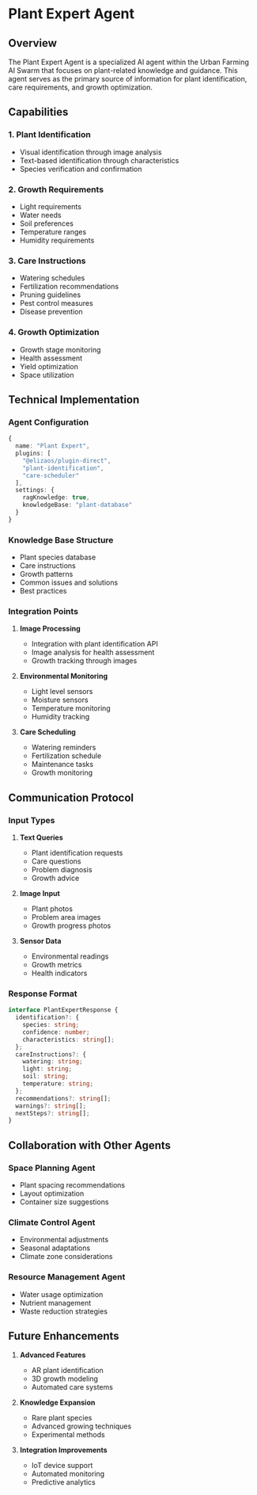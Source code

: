# Plant Expert Agent

## Overview

The Plant Expert Agent is a specialized AI agent within the Urban Farming AI Swarm that focuses on plant-related knowledge and guidance. This agent serves as the primary source of information for plant identification, care requirements, and growth optimization.

## Capabilities

### 1. Plant Identification
- Visual identification through image analysis
- Text-based identification through characteristics
- Species verification and confirmation

### 2. Growth Requirements
- Light requirements
- Water needs
- Soil preferences
- Temperature ranges
- Humidity requirements

### 3. Care Instructions
- Watering schedules
- Fertilization recommendations
- Pruning guidelines
- Pest control measures
- Disease prevention

### 4. Growth Optimization
- Growth stage monitoring
- Health assessment
- Yield optimization
- Space utilization

## Technical Implementation

### Agent Configuration
```typescript
{
  name: "Plant Expert",
  plugins: [
    "@elizaos/plugin-direct",
    "plant-identification",
    "care-scheduler"
  ],
  settings: {
    ragKnowledge: true,
    knowledgeBase: "plant-database"
  }
}
```

### Knowledge Base Structure
- Plant species database
- Care instructions
- Growth patterns
- Common issues and solutions
- Best practices

### Integration Points
1. **Image Processing**
   - Integration with plant identification API
   - Image analysis for health assessment
   - Growth tracking through images

2. **Environmental Monitoring**
   - Light level sensors
   - Moisture sensors
   - Temperature monitoring
   - Humidity tracking

3. **Care Scheduling**
   - Watering reminders
   - Fertilization schedule
   - Maintenance tasks
   - Growth monitoring

## Communication Protocol

### Input Types
1. **Text Queries**
   - Plant identification requests
   - Care questions
   - Problem diagnosis
   - Growth advice

2. **Image Input**
   - Plant photos
   - Problem area images
   - Growth progress photos

3. **Sensor Data**
   - Environmental readings
   - Growth metrics
   - Health indicators

### Response Format
```typescript
interface PlantExpertResponse {
  identification?: {
    species: string;
    confidence: number;
    characteristics: string[];
  };
  careInstructions?: {
    watering: string;
    light: string;
    soil: string;
    temperature: string;
  };
  recommendations?: string[];
  warnings?: string[];
  nextSteps?: string[];
}
```

## Collaboration with Other Agents

### Space Planning Agent
- Plant spacing recommendations
- Layout optimization
- Container size suggestions

### Climate Control Agent
- Environmental adjustments
- Seasonal adaptations
- Climate zone considerations

### Resource Management Agent
- Water usage optimization
- Nutrient management
- Waste reduction strategies

## Future Enhancements

1. **Advanced Features**
   - AR plant identification
   - 3D growth modeling
   - Automated care systems

2. **Knowledge Expansion**
   - Rare plant species
   - Advanced growing techniques
   - Experimental methods

3. **Integration Improvements**
   - IoT device support
   - Automated monitoring
   - Predictive analytics 